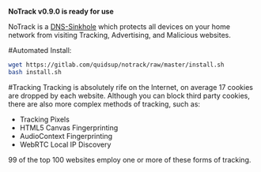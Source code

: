 **NoTrack v0.9.0 is ready for use**

NoTrack is a [DNS-Sinkhole](https://en.wikipedia.org/wiki/DNS_sinkhole) which protects all devices on your home network from visiting Tracking, Advertising, and Malicious websites.   

#Automated Install:
```bash
wget https://gitlab.com/quidsup/notrack/raw/master/install.sh
bash install.sh
```
   
#Tracking
Tracking is absolutely rife on the Internet, on average 17 cookies are dropped by each website. Although you can block third party cookies, there are also more complex methods of tracking, such as:
* Tracking Pixels
* HTML5 Canvas Fingerprinting
* AudioContext Fingerprinting
* WebRTC Local IP Discovery
   
99 of the top 100 websites employ one or more of these forms of tracking.

